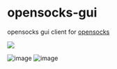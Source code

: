 # opensocks-gui

opensocks gui client for [opensocks](https://github.com/net-byte/opensocks)

![](https://raw.githubusercontent.com/net-byte/opensocks-gui/main/demo.png)

![image](https://img.shields.io/badge/License-MIT-orange)
![image](https://img.shields.io/badge/License-Anti--996-red)

